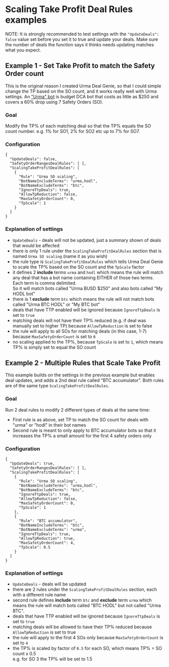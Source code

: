 # Scaling Take Profit Deal Rules examples
NOTE: It is strongly recommended to test settings with the `"UpdateDeals": false` value set before you set it to true and update your deals. Make sure the number of deals the function says it thinks needs updating matches what you expect.

## Example 1 - Set Take Profit to match the Safety Order count
This is the original reason I created Urma Deal Genie, so that I could simple change the TP based on the SO count, and it works really well with Urma settings. An ["Urma" bot](UrmaBotSettings.md) is budget DCA bot that costs as little as $250 and covers a 60% drop using 7 Safety Orders (SO).

### Goal
Modify the TP% of each matching deal so that the TP% equals the SO count number. e.g. 1% for SO1, 2% for SO2 etc up to 7% for SO7.

### Configuration
```
{
  "UpdateDeals": false,
  "SafetyOrderRangesDealRules": [ ],
  "ScalingTakeProfitDealRules": [
    {
      "Rule": "Urma SO scaling",
      "BotNameIncludeTerms": "urma,hodl",
      "BotNameExcludeTerms": "btc",
      "IgnoreTtpDeals": true,
      "AllowTpReduction": false,
      "MaxSafetyOrderCount": 0,
      "TpScale": 1
    }
  ]
}
```
### Explanation of settings
- `UpdateDeals` - deals will not be updated, just a summary shown of deals that would be affected
- there is only 1 rule under the `ScalingTakeProfitDealRules` section that is named `Urma SO scaling` (name it as you wish)
- the rule type is `ScalingTakeProfitDealRules` which tells Urma Deal Genie to scale the TP% based on the SO count and the `TpScale` factor
- it defines 2 **include** terms `urma` and `hodl` which means the rule will match any deal that has a bot name containing EITHER of those two terms. Each term is comma delimited.<br/>
So it will match bots called "Urma BUSD $250" and also bots called "My HODL bot"
- there is 1 **exclude** term `btc` which means the rule will not match bots called "Urma BTC HODL" or "My BTC bot"
- deals that have TTP enabled will be ignored because `IgnoreTtpDeals` is set to `true`
- matching deals will not have their TP% reduced (e.g. if deal was manually set to higher TP) because `AllowTpReduction` is set to false
- the rule will apply to all SOs for matching deals (in this case, 1-7) because `MaxSafetyOrderCount` is set to `0`
- no scaling applied to the TP%, because `TpScale` is set to `1`, which means TP% is simply set to equal the SO count

## Example 2 - Multiple Rules that Scale Take Profit 
This example builds on the settings in the previous example but enables deal updates, and adds a 2nd deal rule called "BTC accumulator". Both rules are of the same type `ScalingTakeProfitDealRules`.

### Goal
Run 2 deal rules to modify 2 different types of deals at the same time:
- First rule is as above, set TP to match the SO count for deals with "urma" or "hodl" in their bot names
- Second rule is meant to only apply to BTC accumulator bots so that it increases the TP% a small amount for the first 4 safety orders only

### Configuration
```
{
  "UpdateDeals": true,
  "SafetyOrderRangesDealRules": [ ],
  "ScalingTakeProfitDealRules": [
    {
      "Rule": "Urma SO scaling",
      "BotNameIncludeTerms": "urma,hodl",
      "BotNameExcludeTerms": "btc",
      "IgnoreTtpDeals": true,
      "AllowTpReduction": false,
      "MaxSafetyOrderCount": 0,
      "TpScale": 1
    },
    {
      "Rule": "BTC accumulator",
      "BotNameIncludeTerms": "btc",
      "BotNameExcludeTerms": "urma",
      "IgnoreTtpDeals": true,
      "AllowTpReduction": true,
      "MaxSafetyOrderCount": 4,
      "TpScale": 0.5
    }
  ]
}
```
### Explanation of settings
- `UpdateDeals` - deals will be updated
- there are 2 rules under the `ScalingTakeProfitDealRules` section, each with a different rule name
- second rule defines **include** term `btc` and **exclude** term `urma` which means the rule will match bots called "BTC HODL" but not called "Urma BTC".
- deals that have TTP enabled will be ignored because `IgnoreTtpDeals` is set to `true`
- matching deals will be allowed to have their TP% reduced because `AllowTpReduction` is set to true
- the rule will apply to the first 4 SOs only because `MaxSafetyOrderCount` is set to `4`
- the TP% is scaled by factor of `0.5` for each SO, which means TP% = SO count x 0.5<br/>e.g. for SO 3 the TP% will be set to 1.5


